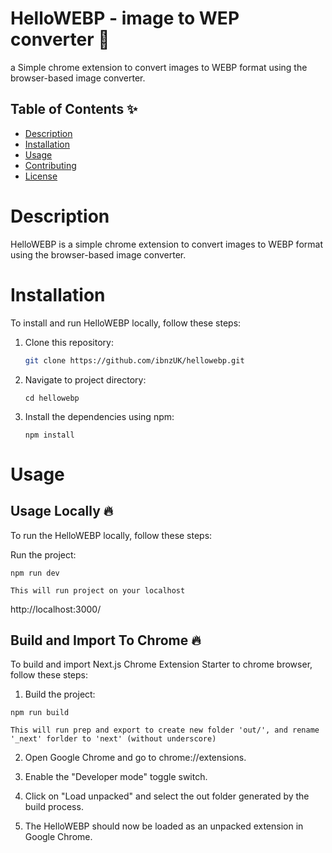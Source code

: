 # HelloWEBP - image to WEP converter  🚀  

a Simple chrome extension to convert images to WEBP format using the browser-based image converter.

## Table of Contents ✨  

- [Description](#description)
- [Installation](#installation)
- [Usage](#usage)
- [Contributing](#contributing)
- [License](#license)

# Description

HelloWEBP is a simple chrome extension to convert images to WEBP format using the browser-based image converter.


# Installation

To install and run HelloWEBP locally, follow these steps:

1. Clone this repository: 

   ```bash
   git clone https://github.com/ibnzUK/hellowebp.git
   ```
2. Navigate to project directory: 

   ```
   cd hellowebp
   ```
4. Install the dependencies using npm: 
   ```
   npm install
   ```

# Usage
## Usage Locally  🔥
To run the HelloWEBP locally, follow these steps:

Run the project:
```
npm run dev
```
`This will run project on your localhost`

 http://localhost:3000/

## Build and Import To Chrome 🔥
To build and import Next.js Chrome Extension Starter to chrome browser, follow these steps:

1. Build the project:
```
npm run build
```
`This will run prep and export to create new folder 'out/', and rename '_next' forlder to 'next' (without underscore)`

2. Open Google Chrome and go to chrome://extensions.


3. Enable the "Developer mode" toggle switch.

4. Click on "Load unpacked" and select the out folder generated by the build process.

5. The HelloWEBP should now be loaded as an unpacked extension in Google Chrome.